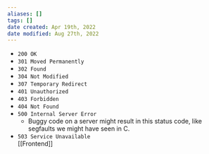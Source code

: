 ```yaml
---
aliases: []
tags: []
date created: Apr 19th, 2022
date modified: Aug 27th, 2022
---
```

- `200 OK`
- `301 Moved Permanently`
- `302 Found`
- `304 Not Modified`
- `307 Temporary Redirect`
- `401 Unauthorized`
- `403 Forbidden`
- `404 Not Found`
- `500 Internal Server Error`
    - Buggy code on a server might result in this status code, like segfaults we might have seen in C.
- `503 Service Unavailable`  
[[Frontend]]